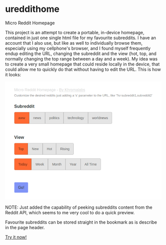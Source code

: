 # ureddithome
Micro Reddit Homepage

This project is an attempt to create a portable, in-device homepage, contained in just one single html file for my favourite subreddits. I have an account that I also use, but like as well to individually browse them, especially using my cellphone's browser, and I found myself frequently endup editing the URL, changing the subreddit and the view (hot, top, and normally changing the top range between a day and a week). My idea was to create a very small homepage that could reside locally in the device, that could allow me to quickly do that without having to edit the URL. This is how it looks:

![ureddithome preview](https://raw.githubusercontent.com/khromalabs/ureddithome/master/preview.png)

NOTE: Just added the capability of peeking subreddits content from the Reddit API, which seems to me very cool to do a quick preview.

Favourite subreddits can be stored straight in the bookmark as is describe in the page header.

[Try it now!](https://khromalabs.github.io/ureddithome/ureddithome.html)
